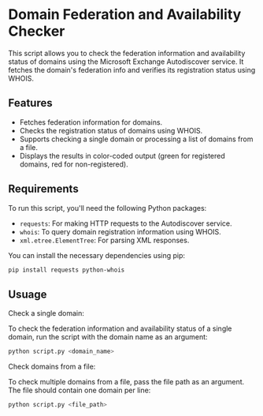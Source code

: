 # Domain Federation and Availability Checker

This script allows you to check the federation information and availability status of domains using the Microsoft Exchange Autodiscover service. It fetches the domain's federation info and verifies its registration status using WHOIS.

## Features

- Fetches federation information for domains.
- Checks the registration status of domains using WHOIS.
- Supports checking a single domain or processing a list of domains from a file.
- Displays the results in color-coded output (green for registered domains, red for non-registered).

## Requirements

To run this script, you'll need the following Python packages:

- `requests`: For making HTTP requests to the Autodiscover service.
- `whois`: To query domain registration information using WHOIS.
- `xml.etree.ElementTree`: For parsing XML responses.

You can install the necessary dependencies using pip:

```bash
pip install requests python-whois
```

## Usuage

Check a single domain:

To check the federation information and availability status of a single domain, run the script with the domain name as an argument:

```bash
python script.py <domain_name>
```

Check domains from a file:

To check multiple domains from a file, pass the file path as an argument. The file should contain one domain per line:

```bash
python script.py <file_path>
```
